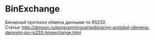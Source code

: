# BinExchange
Бинарный протокол обмена данными по RS232. <br>
Статья: http://dimoon.ru/programmirovanie/binarnyj-protokol-obmena-dannymi-po-rs232-binexchange.html
